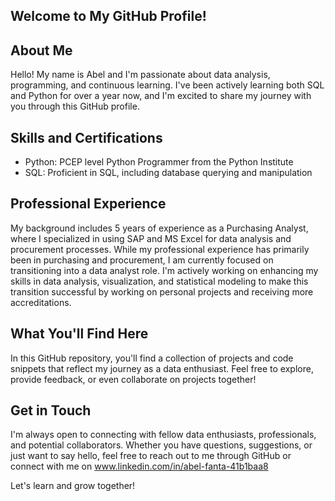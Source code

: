 ## Welcome to My GitHub Profile!

## About Me

Hello! My name is Abel and I'm passionate about data analysis, programming, and continuous learning. I've been actively learning both SQL and Python for over a year now, and I'm excited to share my journey with you through this GitHub profile.

## Skills and Certifications

- Python: PCEP level Python Programmer from the Python Institute
- SQL: Proficient in SQL, including database querying and manipulation

## Professional Experience

My background includes 5 years of experience as a Purchasing Analyst, where I specialized in using SAP and MS Excel for data analysis and procurement processes. While my professional experience has primarily been in purchasing and procurement, I am currently focused on transitioning into a data analyst role. I'm actively working on enhancing my skills in data analysis, visualization, and statistical modeling to make this transition successful by working on personal projects and receiving more accreditations.

## What You'll Find Here

In this GitHub repository, you'll find a collection of projects and code snippets that reflect my journey as a data enthusiast. Feel free to explore, provide feedback, or even collaborate on projects together!

## Get in Touch

I'm always open to connecting with fellow data enthusiasts, professionals, and potential collaborators. Whether you have questions, suggestions, or just want to say hello, feel free to reach out to me through GitHub or connect with me on www.linkedin.com/in/abel-fanta-41b1baa8

Let's learn and grow together!

